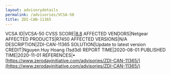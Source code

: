 ```yaml
---
layout: advisorydetails
permalink: /advisories/VCSA-50
title: ZDI-CAN-11365
---
```

VCSA ID|VCSA-50
CVSS SCORE|[8.8](https://nvd.nist.gov/vuln-metrics/cvss/v3-calculator?calculator&version=3.0&vector=(CVSS:3.1/AV:A/AC:L/PR:N/UI:N/S:U/C:H/I:H/A:H))
AFFECTED VENDORS|Netgear
AFFECTED PRODUCTS|R7450
AFFECTED VERSIONS|N/A
DESCRIPTION|ZDI-CAN-11365
SOLUTION|Update to latest version
CREDIT|Nguyen Huy Hoang (1sd3d)
REPORT TIME|2020-08-01
PUBLISHED TIME|2020-11-01
REFERENCES|&#8226; [https://www.zerodayinitiative.com/advisories/ZDI-CAN-11365/](https://www.zerodayinitiative.com/advisories/ZDI-CAN-11365/)
